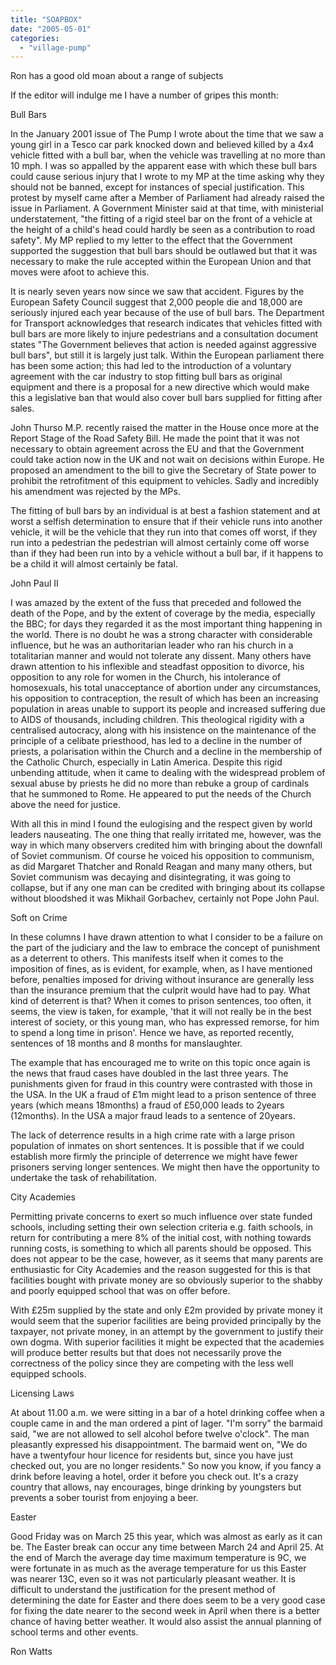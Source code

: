 ```yaml
---
title: "SOAPBOX"
date: "2005-05-01"
categories: 
  - "village-pump"
---
```


Ron has a good old moan about a range of subjects

If the editor will indulge me I have a number of gripes this month:

Bull Bars

In the January 2001 issue of The Pump I wrote about the time that we saw a young girl in a Tesco car park knocked down and believed killed by a 4x4 vehicle fitted with a bull bar, when the vehicle was travelling at no more than 10 mph. I was so appalled by the apparent ease with which these bull bars could cause serious injury that I wrote to my MP at the time asking why they should not be banned, except for instances of special justification. This protest by myself came after a Member of Parliament had already raised the issue in Parliament. A Government Minister said at that time, with ministerial understatement, "the fitting of a rigid steel bar on the front of a vehicle at the height of a child's head could hardly be seen as a contribution to road safety". My MP replied to my letter to the effect that the Government supported the suggestion that bull bars should be outlawed but that it was necessary to make the rule accepted within the European Union and that moves were afoot to achieve this.

It is nearly seven years now since we saw that accident. Figures by the European Safety Council suggest that 2,000 people die and 18,000 are seriously injured each year because of the use of bull bars. The Department for Transport acknowledges that research indicates that vehicles fitted with bull bars are more likely to injure pedestrians and a consultation document states "The Government believes that action is needed against aggressive bull bars", but still it is largely just talk. Within the European parliament there has been some action; this had led to the introduction of a voluntary agreement with the car industry to stop fitting bull bars as original equipment and there is a proposal for a new directive which would make this a legislative ban that would also cover bull bars supplied for fitting after sales.

John Thurso M.P. recently raised the matter in the House once more at the Report Stage of the Road Safety Bill. He made the point that it was not necessary to obtain agreement across the EU and that the Government could take action now in the UK and not wait on decisions within Europe. He proposed an amendment to the bill to give the Secretary of State power to prohibit the retrofitment of this equipment to vehicles. Sadly and incredibly his amendment was rejected by the MPs.

The fitting of bull bars by an individual is at best a fashion statement and at worst a selfish determination to ensure that if their vehicle runs into another vehicle, it will be the vehicle that they run into that comes off worst, if they run into a pedestrian the pedestrian will almost certainly come off worse than if they had been run into by a vehicle without a bull bar, if it happens to be a child it will almost certainly be fatal.

John Paul II

I was amazed by the extent of the fuss that preceded and followed the death of the Pope, and by the extent of coverage by the media, especially the BBC; for days they regarded it as the most important thing happening in the world. There is no doubt he was a strong character with considerable influence, but he was an authoritarian leader who ran his church in a totalitarian manner and would not tolerate any dissent. Many others have drawn attention to his inflexible and steadfast opposition to divorce, his opposition to any role for women in the Church, his intolerance of homosexuals, his total unacceptance of abortion under any circumstances, his opposition to contraception, the result of which has been an increasing population in areas unable to support its people and increased suffering due to AIDS of thousands, including children. This theological rigidity with a centralised autocracy, along with his insistence on the maintenance of the principle of a celibate priesthood, has led to a decline in the number of priests, a polarisation within the Church and a decline in the membership of the Catholic Church, especially in Latin America. Despite this rigid unbending attitude, when it came to dealing with the widespread problem of sexual abuse by priests he did no more than rebuke a group of cardinals that he summoned to Rome. He appeared to put the needs of the Church above the need for justice.

With all this in mind I found the eulogising and the respect given by world leaders nauseating. The one thing that really irritated me, however, was the way in which many observers credited him with bringing about the downfall of Soviet communism. Of course he voiced his opposition to communism, as did Margaret Thatcher and Ronald Reagan and many many others, but Soviet communism was decaying and disintegrating, it was going to collapse, but if any one man can be credited with bringing about its collapse without bloodshed it was Mikhail Gorbachev, certainly not Pope John Paul.

Soft on Crime

In these columns I have drawn attention to what I consider to be a failure on the part of the judiciary and the law to embrace the concept of punishment as a deterrent to others. This manifests itself when it comes to the imposition of fines, as is evident, for example, when, as I have mentioned before, penalties imposed for driving without insurance are generally less than the insurance premium that the culprit would have had to pay. What kind of deterrent is that? When it comes to prison sentences, too often, it seems, the view is taken, for example, 'that it will not really be in the best interest of society, or this young man, who has expressed remorse, for him to spend a long time in prison'. Hence we have, as reported recently, sentences of 18 months and 8 months for manslaughter.

The example that has encouraged me to write on this topic once again is the news that fraud cases have doubled in the last three years. The punishments given for fraud in this country were contrasted with those in the USA. In the UK a fraud of £1m might lead to a prison sentence of three years (which means 18months) a fraud of £50,000 leads to 2years (12months). In the USA a major fraud leads to a sentence of 20years.

The lack of deterrence results in a high crime rate with a large prison population of inmates on short sentences. It is possible that if we could establish more firmly the principle of deterrence we might have fewer prisoners serving longer sentences. We might then have the opportunity to undertake the task of rehabilitation.

City Academies

Permitting private concerns to exert so much influence over state funded schools, including setting their own selection criteria e.g. faith schools, in return for contributing a mere 8% of the initial cost, with nothing towards running costs, is something to which all parents should be opposed. This does not appear to be the case, however, as it seems that many parents are enthusiastic for City Academies and the reason suggested for this is that facilities bought with private money are so obviously superior to the shabby and poorly equipped school that was on offer before.

With £25m supplied by the state and only £2m provided by private money it would seem that the superior facilities are being provided principally by the taxpayer, not private money, in an attempt by the government to justify their own dogma. With superior facilities it might be expected that the academies will produce better results but that does not necessarily prove the correctness of the policy since they are competing with the less well equipped schools.

Licensing Laws

At about 11.00 a.m. we were sitting in a bar of a hotel drinking coffee when a couple came in and the man ordered a pint of lager. "I'm sorry" the barmaid said, "we are not allowed to sell alcohol before twelve o'clock". The man pleasantly expressed his disappointment. The barmaid went on, "We do have a twentyfour hour licence for residents but, since you have just checked out, you are no longer residents." So now you know, if you fancy a drink before leaving a hotel, order it before you check out. It's a crazy country that allows, nay encourages, binge drinking by youngsters but prevents a sober tourist from enjoying a beer.

Easter

Good Friday was on March 25 this year, which was almost as early as it can be. The Easter break can occur any time between March 24 and April 25. At the end of March the average day time maximum temperature is 9C, we were fortunate in as much as the average temperature for us this Easter was nearer 13C, even so it was not particularly pleasant weather. It is difficult to understand the justification for the present method of determining the date for Easter and there does seem to be a very good case for fixing the date nearer to the second week in April when there is a better chance of having better weather. It would also assist the annual planning of school terms and other events.

Ron Watts
